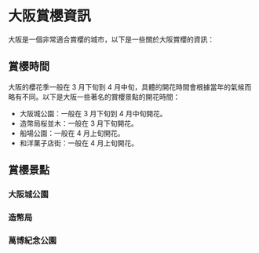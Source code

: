 # 大阪賞櫻資訊

大阪是一個非常適合賞櫻的城市，以下是一些關於大阪賞櫻的資訊：

## 賞櫻時間

大阪的櫻花季一般在 3 月下旬到 4 月中旬，具體的開花時間會根據當年的氣候而略有不同。以下是大阪一些著名的賞櫻景點的開花時間：

- 大阪城公園：一般在 3 月下旬到 4 月中旬開花。
- 造幣局桜並木：一般在 3 月下旬開花。
- 船場公園：一般在 4 月上旬開花。
- 和洋菓子店街：一般在 4 月上旬開花。

## 賞櫻景點

### 大阪城公園

### 造幣局

### 萬博紀念公園
